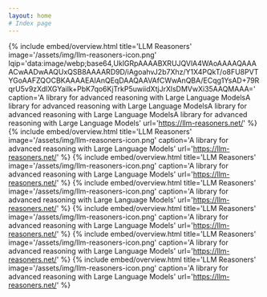 ```yaml
---
layout: home
# Index page
---
```

{% include embed/overview.html title='LLM Reasoners'
                               image='/assets/img/llm-reasoners-icon.png'
                               lqip='data:image/webp;base64,UklGRpAAAABXRUJQVlA4WAoAAAAQAAAACwAADwAAQUxQSB8AAAARD9D/iAgoahvJ2b7Xhz/Y1X4PQkT/o8FU8PVTYGoAAFZQOCBKAAAAEAIAnQEqDAAQAAVAfCWwAnQBA/ECqg1YsAD+79RqrU5v9zXdlXGYaiIk+PbK7qo6KjTrkP5uwiidXtjJrXlsDMVwXi35AAQMAAA='
                               caption='A library for advanced reasoning with Large Language ModelsA library for advanced reasoning with Large Language ModelsA library for advanced reasoning with Large Language ModelsA library for advanced reasoning with Large Language Models'
                               url='https://llm-reasoners.net/' %}
{% include embed/overview.html title='LLM Reasoners'
                               image='/assets/img/llm-reasoners-icon.png'
                               caption='A library for advanced reasoning with Large Language Models'
                               url='https://llm-reasoners.net/' %}
{% include embed/overview.html title='LLM Reasoners'
                               image='/assets/img/llm-reasoners-icon.png'
                               caption='A library for advanced reasoning with Large Language Models'
                               url='https://llm-reasoners.net/' %}
{% include embed/overview.html title='LLM Reasoners'
                               image='/assets/img/llm-reasoners-icon.png'
                               caption='A library for advanced reasoning with Large Language Models'
                               url='https://llm-reasoners.net/' %}
{% include embed/overview.html title='LLM Reasoners'
                               image='/assets/img/llm-reasoners-icon.png'
                               caption='A library for advanced reasoning with Large Language Models'
                               url='https://llm-reasoners.net/' %}
{% include embed/overview.html title='LLM Reasoners'
                               image='/assets/img/llm-reasoners-icon.png'
                               caption='A library for advanced reasoning with Large Language Models'
                               url='https://llm-reasoners.net/' %}
{% include embed/overview.html title='LLM Reasoners'
                               image='/assets/img/llm-reasoners-icon.png'
                               caption='A library for advanced reasoning with Large Language Models'
                               url='https://llm-reasoners.net/' %}
